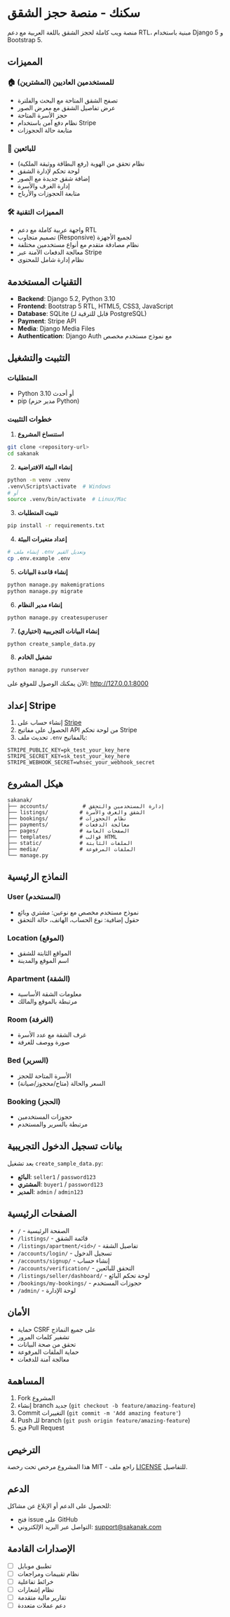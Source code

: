 # سكنك - منصة حجز الشقق

منصة ويب كاملة لحجز الشقق باللغة العربية مع دعم RTL، مبنية باستخدام Django 5 و Bootstrap 5.

## المميزات

### 🏠 للمستخدمين العاديين (المشترين)
- تصفح الشقق المتاحة مع البحث والفلترة
- عرض تفاصيل الشقق مع معرض الصور
- حجز الأسرة المتاحة
- نظام دفع آمن باستخدام Stripe
- متابعة حالة الحجوزات

### 🏢 للبائعين
- نظام تحقق من الهوية (رفع البطاقة ووثيقة الملكية)
- لوحة تحكم لإدارة الشقق
- إضافة شقق جديدة مع الصور
- إدارة الغرف والأسرة
- متابعة الحجوزات والأرباح

### 🛠️ المميزات التقنية
- واجهة عربية كاملة مع دعم RTL
- تصميم متجاوب (Responsive) لجميع الأجهزة
- نظام مصادقة متقدم مع أنواع مستخدمين مختلفة
- معالجة الدفعات الآمنة عبر Stripe
- نظام إدارة شامل للمحتوى

## التقنيات المستخدمة

- **Backend**: Django 5.2, Python 3.10
- **Frontend**: Bootstrap 5 RTL, HTML5, CSS3, JavaScript
- **Database**: SQLite (قابل للترقية لـ PostgreSQL)
- **Payment**: Stripe API
- **Media**: Django Media Files
- **Authentication**: Django Auth مع نموذج مستخدم مخصص

## التثبيت والتشغيل

### المتطلبات
- Python 3.10 أو أحدث
- pip (مدير حزم Python)

### خطوات التثبيت

1. **استنساخ المشروع**
```bash
git clone <repository-url>
cd sakanak
```

2. **إنشاء البيئة الافتراضية**
```bash
python -m venv .venv
.venv\Scripts\activate  # Windows
# أو
source .venv/bin/activate  # Linux/Mac
```

3. **تثبيت المتطلبات**
```bash
pip install -r requirements.txt
```

4. **إعداد متغيرات البيئة**
```bash
# إنشاء ملف .env وتعديل القيم
cp .env.example .env
```

5. **إنشاء قاعدة البيانات**
```bash
python manage.py makemigrations
python manage.py migrate
```

6. **إنشاء مدير النظام**
```bash
python manage.py createsuperuser
```

7. **إنشاء البيانات التجريبية (اختياري)**
```bash
python create_sample_data.py
```

8. **تشغيل الخادم**
```bash
python manage.py runserver
```

الآن يمكنك الوصول للموقع على: http://127.0.0.1:8000

## إعداد Stripe

1. إنشاء حساب على [Stripe](https://stripe.com)
2. الحصول على مفاتيح API من لوحة تحكم Stripe
3. تحديث ملف `.env` بالمفاتيح:
```
STRIPE_PUBLIC_KEY=pk_test_your_key_here
STRIPE_SECRET_KEY=sk_test_your_key_here
STRIPE_WEBHOOK_SECRET=whsec_your_webhook_secret
```

## هيكل المشروع

```
sakanak/
├── accounts/           # إدارة المستخدمين والتحقق
├── listings/          # الشقق والغرف والأسرة
├── bookings/          # نظام الحجوزات
├── payments/          # معالجة الدفعات
├── pages/             # الصفحات العامة
├── templates/         # قوالب HTML
├── static/            # الملفات الثابتة
├── media/             # الملفات المرفوعة
└── manage.py
```

## النماذج الرئيسية

### User (المستخدم)
- نموذج مستخدم مخصص مع نوعين: مشتري وبائع
- حقول إضافية: نوع الحساب، الهاتف، حالة التحقق

### Location (الموقع)
- المواقع الثابتة للشقق
- اسم الموقع والمدينة

### Apartment (الشقة)
- معلومات الشقة الأساسية
- مرتبطة بالموقع والمالك

### Room (الغرفة)
- غرف الشقة مع عدد الأسرة
- صورة ووصف للغرفة

### Bed (السرير)
- الأسرة المتاحة للحجز
- السعر والحالة (متاح/محجوز/صيانة)

### Booking (الحجز)
- حجوزات المستخدمين
- مرتبطة بالسرير والمستخدم

## بيانات تسجيل الدخول التجريبية

بعد تشغيل `create_sample_data.py`:

- **البائع**: `seller1` / `password123`
- **المشتري**: `buyer1` / `password123`
- **المدير**: `admin` / `admin123`

## الصفحات الرئيسية

- `/` - الصفحة الرئيسية
- `/listings/` - قائمة الشقق
- `/listings/apartment/<id>/` - تفاصيل الشقة
- `/accounts/login/` - تسجيل الدخول
- `/accounts/signup/` - إنشاء حساب
- `/accounts/verification/` - التحقق للبائعين
- `/listings/seller/dashboard/` - لوحة تحكم البائع
- `/bookings/my-bookings/` - حجوزات المستخدم
- `/admin/` - لوحة الإدارة

## الأمان

- حماية CSRF على جميع النماذج
- تشفير كلمات المرور
- تحقق من صحة البيانات
- حماية الملفات المرفوعة
- معالجة آمنة للدفعات

## المساهمة

1. Fork المشروع
2. إنشاء branch جديد (`git checkout -b feature/amazing-feature`)
3. Commit التغييرات (`git commit -m 'Add amazing feature'`)
4. Push للـ branch (`git push origin feature/amazing-feature`)
5. فتح Pull Request

## الترخيص

هذا المشروع مرخص تحت رخصة MIT - راجع ملف [LICENSE](LICENSE) للتفاصيل.

## الدعم

للحصول على الدعم أو الإبلاغ عن مشاكل:
- فتح issue على GitHub
- التواصل عبر البريد الإلكتروني: support@sakanak.com

## الإصدارات القادمة

- [ ] تطبيق موبايل
- [ ] نظام تقييمات ومراجعات
- [ ] خرائط تفاعلية
- [ ] نظام إشعارات
- [ ] تقارير مالية متقدمة
- [ ] دعم عملات متعددة
